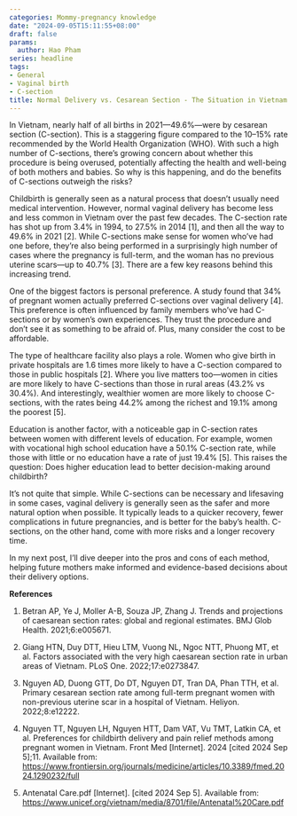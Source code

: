 ```yaml
---
categories: Mommy-pregnancy knowledge
date: "2024-09-05T15:11:55+08:00"
draft: false
params:
  author: Hao Pham
series: headline
tags:
- General
- Vaginal birth
- C-section
title: Normal Delivery vs. Cesarean Section - The Situation in Vietnam
---
```


In Vietnam, nearly half of all births in 2021—49.6%—were by cesarean section (C-section). This is a staggering figure compared to the 10–15% rate recommended by the World Health Organization (WHO). With such a high number of C-sections, there’s growing concern about whether this procedure is being overused, potentially affecting the health and well-being of both mothers and babies. So why is this happening, and do the benefits of C-sections outweigh the risks?

<!--more-->

Childbirth is generally seen as a natural process that doesn’t usually need medical intervention. However, normal vaginal delivery has become less and less common in Vietnam over the past few decades. The C-section rate has shot up from 3.4% in 1994, to 27.5% in 2014 [1], and then all the way to 49.6% in 2021 [2]. While C-sections make sense for women who’ve had one before, they’re also being performed in a surprisingly high number of cases where the pregnancy is full-term, and the woman has no previous uterine scars—up to 40.7% [3]. There are a few key reasons behind this increasing trend.

One of the biggest factors is personal preference. A study found that 34% of pregnant women actually preferred C-sections over vaginal delivery [4]. This preference is often influenced by family members who’ve had C-sections or by women’s own experiences. They trust the procedure and don’t see it as something to be afraid of. Plus, many consider the cost to be affordable.

The type of healthcare facility also plays a role. Women who give birth in private hospitals are 1.6 times more likely to have a C-section compared to those in public hospitals [2]. Where you live matters too—women in cities are more likely to have C-sections than those in rural areas (43.2% vs 30.4%). And interestingly, wealthier women are more likely to choose C-sections, with the rates being 44.2% among the richest and 19.1% among the poorest [5].

Education is another factor, with a noticeable gap in C-section rates between women with different levels of education. For example, women with vocational high school education have a 50.1% C-section rate, while those with little or no education have a rate of just 19.4% [5]. This raises the question: Does higher education lead to better decision-making around childbirth?

It’s not quite that simple. While C-sections can be necessary and lifesaving in some cases, vaginal delivery is generally seen as the safer and more natural option when possible. It typically leads to a quicker recovery, fewer complications in future pregnancies, and is better for the baby’s health. C-sections, on the other hand, come with more risks and a longer recovery time.

In my next post, I’ll dive deeper into the pros and cons of each method, helping future mothers make informed and evidence-based decisions about their delivery options.

**References**

1. Betran AP, Ye J, Moller A-B, Souza JP, Zhang J. Trends and projections of caesarean section rates: global and regional estimates. BMJ Glob Health. 2021;6:e005671. 

2. Giang HTN, Duy DTT, Hieu LTM, Vuong NL, Ngoc NTT, Phuong MT, et al. Factors associated with the very high caesarean section rate in urban areas of Vietnam. PLoS One. 2022;17:e0273847. 

3. Nguyen AD, Duong GTT, Do DT, Nguyen DT, Tran DA, Phan TTH, et al. Primary cesarean section rate among full-term pregnant women with non-previous uterine scar in a hospital of Vietnam. Heliyon. 2022;8:e12222. 

4. Nguyen TT, Nguyen LH, Nguyen HTT, Dam VAT, Vu TMT, Latkin CA, et al. Preferences for childbirth delivery and pain relief methods among pregnant women in Vietnam. Front Med [Internet]. 2024 [cited 2024 Sep 5];11. Available from: https://www.frontiersin.org/journals/medicine/articles/10.3389/fmed.2024.1290232/full

5. Antenatal Care.pdf [Internet]. [cited 2024 Sep 5]. Available from: https://www.unicef.org/vietnam/media/8701/file/Antenatal%20Care.pdf

